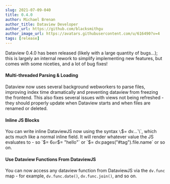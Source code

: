 ```yaml
---
slug: 2021-07-09-040
title: 0.4.0
author: Michael Brenan
author_title: Dataview Developer
author_url: https://github.com/blacksmithgu
author_image_url: https://avatars.githubusercontent.com/u/616490?v=4
tags: [release]
---
```


Dataview 0.4.0 has been released (likely with a large quantity of bugs...); this is largely an internal rework to
simplify implementing new features, but comes with some niceties, and a lot of bug fixes!

#### Multi-threaded Parsing & Loading

Dataview now uses several background webworkers to parse files, improving index time dramatically and preventing
dataview from freezing the frontend. This also fixes several issues with views not being refreshed - they should
properly update when Dataview starts and when files are renamed or deleted.

#### Inline JS Blocks

You can write inline DataviewJS now using the syntax `\`$= dv...`\`, which acts much like a normal inline field. It will
render whatever value the JS evaluates to - so `$= 6` or `$= "hello"` or `$= dv.pages("#tag").file.name` or so on.

#### Use Dataview Functions From DataviewJS

You can now access any dataview function from DataviewJS via the `dv.func` map - for example, `dv.func.date()`,
`dv.func.join()`, and so on.
